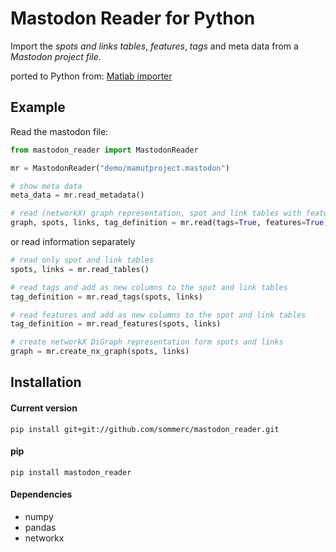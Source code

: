 # Mastodon Reader for Python
Import the *spots and links tables*, *features*, *tags* and meta data from a *Mastodon project file*.

ported to Python from: [Matlab importer](https://github.com/mastodon-sc/matlab-mastodon-importer)

## Example
Read the mastodon file:
```python
from mastodon_reader import MastodonReader

mr = MastodonReader("demo/mamutproject.mastodon")

# show meta data
meta_data = mr.read_metadata()

# read (networkX) graph representation, spot and link tables with features and tags columns
graph, spots, links, tag_definition = mr.read(tags=True, features=True)

```
or read information separately

```python
# read only spot and link tables
spots, links = mr.read_tables()

# read tags and add as new columns to the spot and link tables
tag_definition = mr.read_tags(spots, links)

# read features and add as new columns to the spot and link tables
tag_definition = mr.read_features(spots, links)

# create networkX DiGraph representation form spots and links
graph = mr.create_nx_graph(spots, links)
```

## Installation
#### Current version
`pip install git+git://github.com/sommerc/mastodon_reader.git`

#### pip
`pip install mastodon_reader`

#### Dependencies
* numpy
* pandas
* networkx



